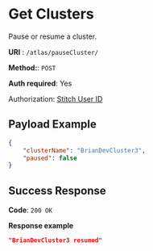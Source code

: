 # Get Clusters

Pause or resume a cluster.

**URI** : `/atlas/pauseCluster/`

**Method:**: `POST`

**Auth required**: Yes

Authorization: [Stitch User ID](http://stitch-sdks.s3-website-us-east-1.amazonaws.com/stitch-sdks/js/4/interfaces/stitchuser.html#id)

## Payload Example

```json
{
    "clusterName": "BrianDevCluster3",
    "paused": false
}
```

## Success Response

**Code**: `200 OK`

**Response example**

```json
"BrianDevCluster3 resumed"
```